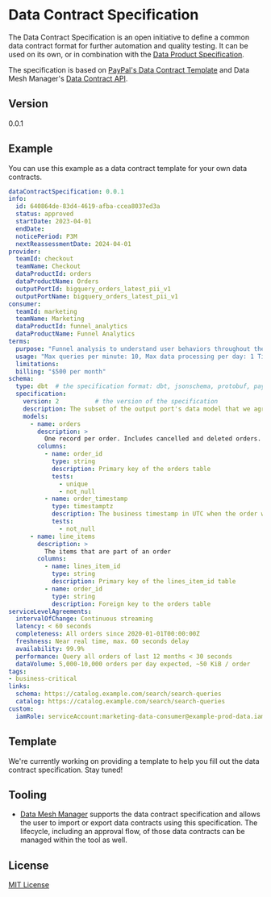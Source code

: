 # Data Contract Specification

The Data Contract Specification is an open initiative to define a common data contract format for further automation and quality testing. It can be used on its own, or in combination with the [Data Product Specification](https://dataproduct-specification.com).

The specification is based on [PayPal's Data Contract Template](https://github.com/paypal/data-contract-template/blob/main/docs/README.md) and Data Mesh Manager's [Data Contract API](https://app.datamesh-manager.com/swagger/index.html).


Version
---

0.0.1

Example
---

You can use this example as a data contract template for your own data contracts.

```yaml
dataContractSpecification: 0.0.1
info:
  id: 640864de-83d4-4619-afba-ccea8037ed3a
  status: approved
  startDate: 2023-04-01
  endDate:
  noticePeriod: P3M
  nextReassessmentDate: 2024-04-01
provider:
  teamId: checkout
  teamName: Checkout
  dataProductId: orders
  dataProductName: Orders
  outputPortId: bigquery_orders_latest_pii_v1
  outputPortName: bigquery_orders_latest_pii_v1
consumer:
  teamId: marketing
  teamName: Marketing
  dataProductId: funnel_analytics
  dataProductName: Funnel Analytics
terms:
  purpose: "Funnel analysis to understand user behaviors throughout the customer journey and identify conversion problems."
  usage: "Max queries per minute: 10, Max data processing per day: 1 TiB"
  limitations:
  billing: "$500 per month"
schema:
  type: dbt  # the specification format: dbt, jsonschema, protobuf, paypal
  specification:
    version: 2          # the version of the specification
    description: The subset of the output port's data model that we agree to use
    models:
      - name: orders
        description: >
          One record per order. Includes cancelled and deleted orders.
        columns:
          - name: order_id
            type: string
            description: Primary key of the orders table
            tests:
              - unique
              - not_null
          - name: order_timestamp
            type: timestamptz
            description: The business timestamp in UTC when the order was successfully registered in the source system and the payment was successful.
            tests:
              - not_null
      - name: line_items
        description: >
          The items that are part of an order
        columns:
          - name: lines_item_id
            type: string
            description: Primary key of the lines_item_id table
          - name: order_id
            type: string
            description: Foreign key to the orders table
serviceLevelAgreements:
  intervalOfChange: Continuous streaming
  latency: < 60 seconds
  completeness: All orders since 2020-01-01T00:00:00Z
  freshness: Near real time, max. 60 seconds delay
  availability: 99.9%
  performance: Query all orders of last 12 months < 30 seconds
  dataVolume: 5,000-10,000 orders per day expected, ~50 KiB / order
tags:
- business-critical
links:
  schema: https://catalog.example.com/search/search-queries
  catalog: https://catalog.example.com/search/search-queries
custom:
  iamRole: serviceAccount:marketing-data-consumer@example-prod-data.iam.gserviceaccount.com
```

Template
---
We're currently working on providing a template to help you fill out the data contract specification. Stay tuned! 

Tooling
---
- [Data Mesh Manager](https://www.datamesh-manager.com/) supports the data contract specification and allows the user to import or export data contracts using this specification. The lifecycle, including an approval flow, of those data contracts can be managed within the tool as well.

License
---
[MIT License](LICENSE)

